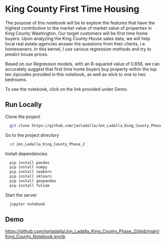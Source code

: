 
# King County First Time Housing 

The purpose of this notebook will be to explore the features that have the highest contribution to the market value of market value of properties in King County Washington. Our target customers will be first time home buyers. Upon analyzing the King County House sales data, we will help local real estate agencies answer the questions from their clients, i.e. homeowners. In this kernel, I use various regression methods and try to predict house prices.

Based on our Regression models, with an R-squared value of 0.656, we can accurately suggest that first time home buyers buy property within the top ten zipcodes provided in this notebook, as well as stick to one to two bedrooms. 

To see the notebook, click on the link provided under Demo.
## Run Locally

Clone the project

```bash
  git clone https://github.com/jonladalla/Jon_Ladalla_King_County_Phase_2
```

Go to the project directory

```bash
  cd Jon_Ladalla_King_County_Phase_2
```

Install dependencies

```bash
  pip install pandas
  pip install numpy
  pip install seaborn
  pip install sklearn
  pip install geopandas
  pip install folium
```

Start the server

```bash
  jupyter notebook
```


## Demo

https://github.com/jonladalla/Jon_Ladalla_King_County_Phase_2/blob/main/King_County_Notebook.ipynb